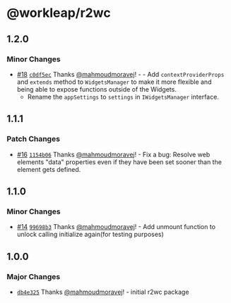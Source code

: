# @workleap/r2wc

## 1.2.0

### Minor Changes

- [#18](https://github.com/gsoft-inc/wl-r2wc/pull/18) [`c0df5ec`](https://github.com/gsoft-inc/wl-r2wc/commit/c0df5ec85e796f305de8835114fbf4af12373773) Thanks [@mahmoudmoravej](https://github.com/mahmoudmoravej)! - - Add `contextProviderProps` and `extends` method to `WidgetsManager` to make it more flexible and being able to expose functions outside of the Widgets.
  - Rename the `appSettings` to `settings` in `IWidgetsManager` interface.

## 1.1.1

### Patch Changes

- [#16](https://github.com/gsoft-inc/wl-r2wc/pull/16) [`1154b06`](https://github.com/gsoft-inc/wl-r2wc/commit/1154b06d52d24ab307305787d5698dff67e8d1fd) Thanks [@mahmoudmoravej](https://github.com/mahmoudmoravej)! - Fix a bug: Resolve web elements "data" properties even if they have been set sooner than the element gets defined.

## 1.1.0

### Minor Changes

- [#14](https://github.com/gsoft-inc/wl-r2wc/pull/14) [`99698b3`](https://github.com/gsoft-inc/wl-r2wc/commit/99698b38daf8d4834dc68de5d3d50aa1aafa3fa9) Thanks [@mahmoudmoravej](https://github.com/mahmoudmoravej)! - Add unmount function to unlock calling initialize again(for testing purposes)

## 1.0.0

### Major Changes

- [`db4e325`](https://github.com/gsoft-inc/wl-r2wc/commit/db4e32527c553a95d6d7a64e754e44acb8d98ceb) Thanks [@mahmoudmoravej](https://github.com/mahmoudmoravej)! - initial r2wc package
